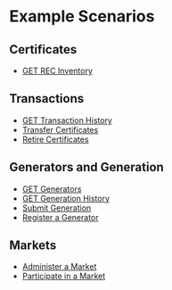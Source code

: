 # Example Scenarios

## Certificates

* <a href="https://mrets.github.io/Operating-Procedures/api-docs/scenarios/get-recs" target="_blank">GET REC Inventory</a>

## Transactions

* <a href="https://mrets.github.io/Operating-Procedures/api-docs/scenarios/get-transaction-history" target="_blank">GET Transaction History</a>
* <a href="https://mrets.github.io/Operating-Procedures/api-docs/scenarios/transfer-certificates" target="_blank">Transfer Certificates</a>
* <a href="https://mrets.github.io/Operating-Procedures/api-docs/scenarios/retire-certificates" target="_blank">Retire Certificates</a>



## Generators and Generation

* <a href="https://mrets.github.io/Operating-Procedures/api-docs/scenarios/get-generators" target="_blank">GET Generators</a>
* <a href="https://mrets.github.io/Operating-Procedures/api-docs/scenarios/get-generation-history" target="_blank">GET Generation History</a>
* <a href="https://mrets.github.io/Operating-Procedures/api-docs/scenarios/submit-generation" target="_blank">Submit Generation</a>
* <a href="https://mrets.github.io/Operating-Procedures/api-docs/scenarios/register-a-generator" target="_blank">Register a Generator</a>


## Markets

* <a href="https://mrets.github.io/Operating-Procedures/api-docs/scenarios/administer-a-market" target="_blank">Administer a Market</a>
* <a href="https://mrets.github.io/Operating-Procedures/api-docs/scenarios/participate-in-a-market" target="_blank">Participate in a Market</a>
